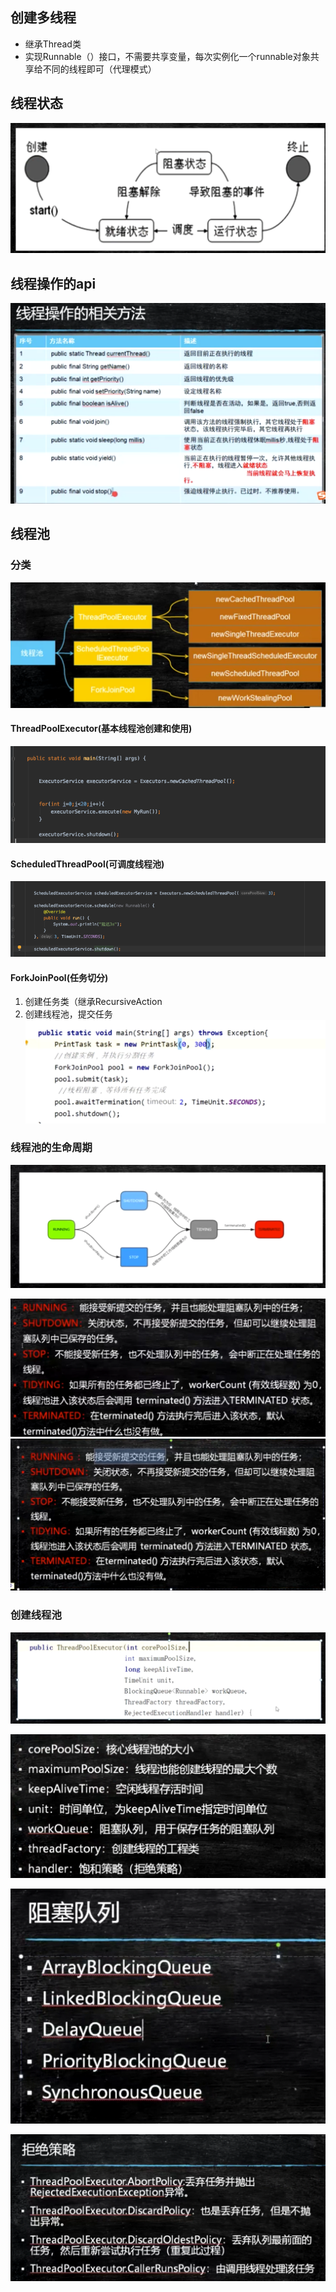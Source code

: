 ## 创建多线程
- 继承Thread类
- 实现Runnable（）接口，不需要共享变量，每次实例化一个runnable对象共享给不同的线程即可（代理模式）

## 线程状态

![title](https://raw.githubusercontent.com/zhouyubiu/gitnotes_images/master/gitnote/2020/04/07/1586194280978-1586194280981.png)


## 线程操作的api

![title](https://raw.githubusercontent.com/zhouyubiu/gitnotes_images/master/gitnote/2020/04/07/1586194618022-1586194618030.png)


## 线程池

### 分类
![title](https://raw.githubusercontent.com/zhouyubiu/gitnotes_images/master/gitnote/2020/06/01/1591009977980-1591009978015.png)

#### ThreadPoolExecutor(基本线程池创建和使用)
![title](https://raw.githubusercontent.com/zhouyubiu/gitnotes_images/master/gitnote/2020/06/02/1591028289781-1591028289783.png)

#### ScheduledThreadPool(可调度线程池)
![title](https://raw.githubusercontent.com/zhouyubiu/gitnotes_images/master/gitnote/2020/06/02/1591029262688-1591029262691.png)


#### ForkJoinPool(任务切分)
1. 创建任务类（继承RecursiveAction
2. 创建线程池，提交任务
![title](https://raw.githubusercontent.com/zhouyubiu/gitnotes_images/master/gitnote/2020/06/02/1591030118067-1591030118069.png)


### 线程池的生命周期
![title](https://raw.githubusercontent.com/zhouyubiu/gitnotes_images/master/gitnote/2020/06/02/1591030795744-1591030795748.png)

![title](https://raw.githubusercontent.com/zhouyubiu/gitnotes_images/master/gitnote/2020/06/02/1591031105301-1591031105304.png)![title](https://raw.githubusercontent.com/zhouyubiu/gitnotes_images/master/gitnote/2020/06/02/1591031041416-1591031041423.png)
	

### 创建线程池

![title](https://raw.githubusercontent.com/zhouyubiu/gitnotes_images/master/gitnote/2020/06/02/1591031889523-1591031889525.png)

![title](https://raw.githubusercontent.com/zhouyubiu/gitnotes_images/master/gitnote/2020/06/02/1591031855108-1591031855115.png)

![title](https://raw.githubusercontent.com/zhouyubiu/gitnotes_images/master/gitnote/2020/06/02/1591031951273-1591031951276.png)

![title](https://raw.githubusercontent.com/zhouyubiu/gitnotes_images/master/gitnote/2020/06/02/1591032842901-1591032842904.png)